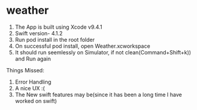 # weather
1. The App is built using Xcode v9.4.1
2. Swift version- 4.1.2
3. Run pod install in the root folder
4. On successful pod install, open Weather.xcworkspace
5. It should run seemlessly on Simulator, if not clean(Command+Shift+k)) and Run again

Things Missed:
1. Error Handling
2. A nice UX :(
3. The New swift features may be(since it has been a long time I have worked on swift)
